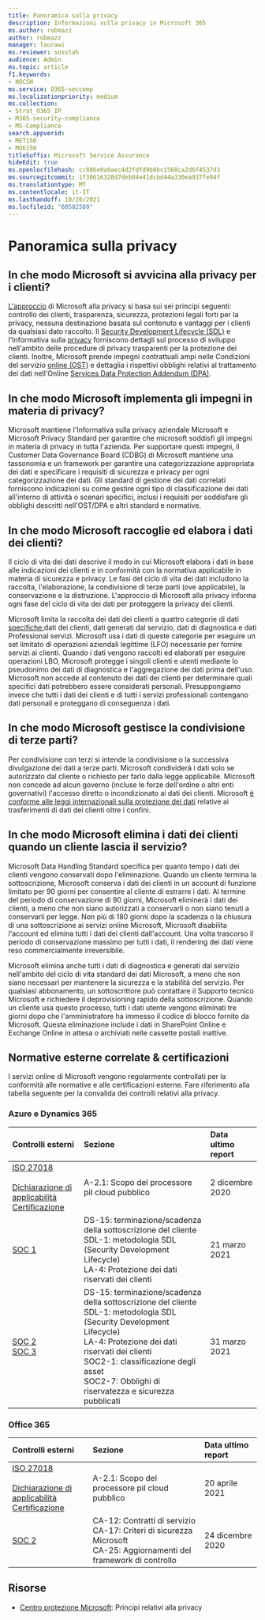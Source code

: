 ```yaml
---
title: Panoramica sulla privacy
description: Informazioni sulla privacy in Microsoft 365
ms.author: robmazz
author: robmazz
manager: laurawi
ms.reviewer: sosstah
audience: Admin
ms.topic: article
f1.keywords:
- NOCSH
ms.service: O365-seccomp
ms.localizationpriority: medium
ms.collection:
- Strat_O365_IP
- M365-security-compliance
- MS-Compliance
search.appverid:
- MET150
- MOE150
titleSuffix: Microsoft Service Assurance
hideEdit: true
ms.openlocfilehash: cc886e0a0aec4d2fdfd9b0bc1568ca2d6f4537d3
ms.sourcegitcommit: 1f30616328d7deb04e41dcbd44a330ea937fe94f
ms.translationtype: MT
ms.contentlocale: it-IT
ms.lasthandoff: 10/26/2021
ms.locfileid: "60582589"
---
```

# <a name="privacy-overview"></a>Panoramica sulla privacy

## <a name="how-does-microsoft-approach-privacy-for-customers"></a>In che modo Microsoft si avvicina alla privacy per i clienti?

[L'approccio](https://privacy.microsoft.com/#whatinformationwecollectmodule) di Microsoft alla privacy si basa sui sei principi seguenti: controllo dei clienti, trasparenza, sicurezza, protezioni legali forti per la privacy, nessuna destinazione basata sul contenuto e vantaggi per i clienti da qualsiasi dato raccolto. Il [Security Development Lifecycle (SDL)](https://www.microsoft.com/securityengineering/sdl/) e l'Informativa sulla [privacy](https://privacy.microsoft.com/privacystatement) forniscono dettagli sul processo di sviluppo nell'ambito delle procedure di privacy trasparenti per la protezione dei clienti. Inoltre, Microsoft prende impegni contrattuali ampi nelle Condizioni del servizio [online (OST)](https://www.microsoft.com/licensing/product-licensing/products) e dettaglia i rispettivi obblighi relativi al trattamento dei dati nell'Online [Services Data Protection Addendum (DPA)](https://www.microsoftvolumelicensing.com/DocumentSearch.aspx?Mode=3&DocumentTypeId=67).

## <a name="how-does-microsoft-implement-its-privacy-commitments"></a>In che modo Microsoft implementa gli impegni in materia di privacy?

Microsoft mantiene l'Informativa sulla privacy aziendale Microsoft e Microsoft Privacy Standard per garantire che microsoft soddisfi gli impegni in materia di privacy in tutta l'azienda. Per supportare questi impegni, il Customer Data Governance Board (CDBG) di Microsoft mantiene una tassonomia e un framework per garantire una categorizzazione appropriata dei dati e specificare i requisiti di sicurezza e privacy per ogni categorizzazione dei dati. Gli standard di gestione dei dati correlati forniscono indicazioni su come gestire ogni tipo di classificazione dei dati all'interno di attività o scenari specifici, inclusi i requisiti per soddisfare gli obblighi descritti nell'OST/DPA e altri standard e normative.

## <a name="how-does-microsoft-collect-and-process-customer-data"></a>In che modo Microsoft raccoglie ed elabora i dati dei clienti?

Il ciclo di vita dei dati descrive il modo in cui Microsoft elabora i dati in base alle indicazioni dei clienti e in conformità con la normativa applicabile in materia di sicurezza e privacy. Le fasi del ciclo di vita dei dati includono la raccolta, l'elaborazione, la condivisione di terze parti (ove applicabile), la conservazione e la distruzione. L'approccio di Microsoft alla privacy informa ogni fase del ciclo di vita dei dati per proteggere la privacy dei clienti.

Microsoft limita la raccolta dei dati dei clienti a quattro categorie di dati [specifiche:](https://www.microsoft.com/trust-center/privacy/customer-data-definitions?rtc=1)dati dei clienti, dati generati dal servizio, dati di diagnostica e dati Professional servizi. Microsoft usa i dati di queste categorie per eseguire un set limitato di operazioni aziendali legittime (LFO) necessarie per fornire servizi ai clienti. Quando i dati vengono raccolti ed elaborati per eseguire operazioni LBO, Microsoft protegge i singoli clienti e utenti mediante lo pseudonimo dei dati di diagnostica e l'aggregazione dei dati prima dell'uso. Microsoft non accede al contenuto dei dati dei clienti per determinare quali specifici dati potrebbero essere considerati personali. Presuppongiamo invece che tutti i dati dei clienti e di tutti i servizi professionali contengano dati personali e proteggano di conseguenza i dati.

## <a name="how-does-microsoft-handle-third-party-sharing"></a>In che modo Microsoft gestisce la condivisione di terze parti?

Per condivisione con terzi si intende la condivisione o la successiva divulgazione dei dati a terze parti. Microsoft condividerà i dati solo se autorizzato dal cliente o richiesto per farlo dalla legge applicabile. Microsoft non concede ad alcun governo (incluse le forze dell'ordine o altri enti governativi) l'accesso diretto o incondizionato ai dati dei clienti. Microsoft [è conforme alle leggi internazionali sulla protezione dei dati](https://www.microsoft.com/trust-center/privacy/data-location) relative ai trasferimenti di dati dei clienti oltre i confini.

## <a name="how-does-microsoft-delete-customer-data-when-a-customer-leaves-the-service"></a>In che modo Microsoft elimina i dati dei clienti quando un cliente lascia il servizio?

Microsoft Data Handling Standard specifica per quanto tempo i dati dei clienti vengono conservati dopo l'eliminazione. Quando un cliente termina la sottoscrizione, Microsoft conserva i dati dei clienti in un account di funzione limitato per 90 giorni per consentire al cliente di estrarre i dati. Al termine del periodo di conservazione di 90 giorni, Microsoft eliminerà i dati dei clienti, a meno che non siano autorizzati a conservarli o non siano tenuti a conservarli per legge. Non più di 180 giorni dopo la scadenza o la chiusura di una sottoscrizione ai servizi online Microsoft, Microsoft disabilita l'account ed elimina tutti i dati dei clienti dall'account. Una volta trascorso il periodo di conservazione massimo per tutti i dati, il rendering dei dati viene reso commercialmente irreversibile.

Microsoft elimina anche tutti i dati di diagnostica e generati dal servizio nell'ambito del ciclo di vita standard dei dati Microsoft, a meno che non siano necessari per mantenere la sicurezza e la stabilità del servizio. Per qualsiasi abbonamento, un sottoscrittore può contattare il Supporto tecnico Microsoft e richiedere il deprovisioning rapido della sottoscrizione. Quando un cliente usa questo processo, tutti i dati utente vengono eliminati tre giorni dopo che l'amministratore ha immesso il codice di blocco fornito da Microsoft. Questa eliminazione include i dati in SharePoint Online e Exchange Online in attesa o archiviati nelle cassette postali inattive.

## <a name="related-external-regulations--certifications"></a>Normative esterne correlate & certificazioni

I servizi online di Microsoft vengono regolarmente controllati per la conformità alle normative e alle certificazioni esterne. Fare riferimento alla tabella seguente per la convalida dei controlli relativi alla privacy.

### <a name="azure-and-dynamics-365"></a>Azure e Dynamics 365

| **Controlli esterni** | **Sezione** | **Data ultimo report** |
|:--------------------|:------------|:-----------------------|  
| [ISO 27018](https://servicetrust.microsoft.com/ViewPage/MSComplianceGuideV3?command=Download&downloadType=Document&downloadId=e9116047-f327-430c-a83f-166b7e561ad6&tab=7027ead0-3d6b-11e9-b9e1-290b1eb4cdeb&docTab=7027ead0-3d6b-11e9-b9e1-290b1eb4cdeb_ISO_Reports) <br><br> [Dichiarazione di applicabilità](https://servicetrust.microsoft.com/ViewPage/MSComplianceGuideV3?command=Download&downloadType=Document&downloadId=00af6c3e-7f3e-4e0d-8b0e-79f45ef2cef1&tab=7027ead0-3d6b-11e9-b9e1-290b1eb4cdeb&docTab=7027ead0-3d6b-11e9-b9e1-290b1eb4cdeb_ISO_Reports) <br> [Certificazione](https://servicetrust.microsoft.com/ViewPage/MSComplianceGuideV3?command=Download&downloadType=Document&downloadId=56904fc3-0942-4ff5-9eef-7cabc751a25c&tab=7027ead0-3d6b-11e9-b9e1-290b1eb4cdeb&docTab=7027ead0-3d6b-11e9-b9e1-290b1eb4cdeb_ISO_Reports) | A-2.1: Scopo del processore piI cloud pubblico | 2 dicembre 2020 |
| [SOC 1](https://servicetrust.microsoft.com/ViewPage/MSComplianceGuideV3?command=Download&downloadType=Document&downloadId=b8721ebd-af20-42fe-b22f-8332b0a19517&tab=7027ead0-3d6b-11e9-b9e1-290b1eb4cdeb&docTab=7027ead0-3d6b-11e9-b9e1-290b1eb4cdeb_SOC_%2F_SSAE_16_Reports) | DS-15: terminazione/scadenza della sottoscrizione del cliente <br> SDL-1: metodologia SDL (Security Development Lifecycle) <br> LA-4: Protezione dei dati riservati dei clienti | 21 marzo 2021 |
| [SOC 2](https://servicetrust.microsoft.com/ViewPage/MSComplianceGuideV3?command=Download&downloadType=Document&downloadId=234a0f57-83c1-4afc-a586-a0e7a59592f7&tab=7027ead0-3d6b-11e9-b9e1-290b1eb4cdeb&docTab=7027ead0-3d6b-11e9-b9e1-290b1eb4cdeb_SOC_%2F_SSAE_16_Reports) <br> [SOC 3](https://servicetrust.microsoft.com/ViewPage/MSComplianceGuideV3?command=Download&downloadType=Document&downloadId=75c8cbf6-e456-473c-a05e-34fea888ec2a&tab=7027ead0-3d6b-11e9-b9e1-290b1eb4cdeb&docTab=7027ead0-3d6b-11e9-b9e1-290b1eb4cdeb_SOC_%2F_SSAE_16_Reports) | DS-15: terminazione/scadenza della sottoscrizione del cliente <br> SDL-1: metodologia SDL (Security Development Lifecycle) <br> LA-4: Protezione dei dati riservati dei clienti <br> SOC2-1: classificazione degli asset <br> SOC2-7: Obblighi di riservatezza e sicurezza pubblicati | 31 marzo 2021 |

### <a name="office-365"></a>Office 365

| **Controlli esterni** | **Sezione** | **Data ultimo report** |
|:--------------------|:------------|:-----------------------|  
| [ISO 27018](https://servicetrust.microsoft.com/ViewPage/MSComplianceGuideV3?command=Download&downloadType=Document&downloadId=8d625374-4f2d-49f8-9d37-a4281ba98222&tab=7027ead0-3d6b-11e9-b9e1-290b1eb4cdeb&docTab=7027ead0-3d6b-11e9-b9e1-290b1eb4cdeb_ISO_Reports) <br><br> [Dichiarazione di applicabilità](https://servicetrust.microsoft.com/ViewPage/MSComplianceGuideV3?command=Download&downloadType=Document&downloadId=c0df4ce8-c77e-4183-84eb-c8688470d8b1&tab=7027ead0-3d6b-11e9-b9e1-290b1eb4cdeb&docTab=7027ead0-3d6b-11e9-b9e1-290b1eb4cdeb_ISO_Reports) <br> [Certificazione](https://servicetrust.microsoft.com/ViewPage/MSComplianceGuideV3?command=Download&downloadType=Document&downloadId=43e89534-f48d-42ea-a7a7-3523ff516036&tab=7027ead0-3d6b-11e9-b9e1-290b1eb4cdeb&docTab=7027ead0-3d6b-11e9-b9e1-290b1eb4cdeb_ISO_Reports) | A-2.1: Scopo del processore piI cloud pubblico | 20 aprile 2021 |
| [SOC 2](https://servicetrust.microsoft.com/ViewPage/MSComplianceGuideV3?command=Download&downloadType=Document&downloadId=a73c1738-7892-42b7-acd3-87b6371c53f6&tab=7027ead0-3d6b-11e9-b9e1-290b1eb4cdeb&docTab=7027ead0-3d6b-11e9-b9e1-290b1eb4cdeb_SOC_%2F_SSAE_16_Reports) | CA-12: Contratti di servizio <br> CA-17: Criteri di sicurezza Microsoft <br> CA-25: Aggiornamenti del framework di controllo | 24 dicembre 2020 |

## <a name="resources"></a>Risorse

- [Centro protezione Microsoft](https://www.microsoft.com/trust-center/privacy): Principi relativi alla privacy
